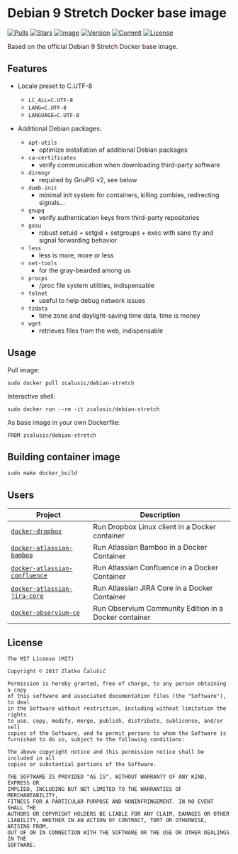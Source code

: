 # Debian 9 Stretch Docker base image

[![Pulls](https://img.shields.io/docker/pulls/zcalusic/debian-stretch.svg)](https://hub.docker.com/r/zcalusic/debian-stretch/)
[![Stars](https://img.shields.io/docker/stars/zcalusic/debian-stretch.svg)](https://hub.docker.com/r/zcalusic/debian-stretch/)
[![Image](https://images.microbadger.com/badges/image/zcalusic/debian-stretch.svg)](https://microbadger.com/images/zcalusic/debian-stretch/)
[![Version](https://images.microbadger.com/badges/version/zcalusic/debian-stretch.svg)](https://microbadger.com/images/zcalusic/debian-stretch/)
[![Commit](https://images.microbadger.com/badges/commit/zcalusic/debian-stretch.svg)](https://microbadger.com/images/zcalusic/debian-stretch/)
[![License](https://images.microbadger.com/badges/license/zcalusic/debian-stretch.svg)](https://microbadger.com/images/zcalusic/debian-stretch/)

Based on the official Debian 9 Stretch Docker base image.

## Features

* Locale preset to C.UTF-8
  * `LC_ALL=C.UTF-8`
  * `LANG=C.UTF-8`
  * `LANGUAGE=C.UTF-8`

* Additional Debian packages:
  * `apt-utils`
    * optimize installation of additional Debian packages
  * `ca-certificates`
    * verify communication when downloading third-party software
  * `dirmngr`
    * required by GnuPG v2, see below
  * `dumb-init`
    * minimal init system for containers, killing zombies, redirecting signals...
  * `gnupg`
    * verify authentication keys from third-party repositories
  * `gosu`
    * robust setuid + setgid + setgroups + exec with sane tty and signal forwarding behavior
  * `less`
    * less is more, more or less
  * `net-tools`
    * for the gray-bearded among us
  * `procps`
    * /proc file system utilities, indispensable
  * `telnet`
    * useful to help debug network issues
  * `tzdata`
    * time zone and daylight-saving time data, time is money
  * `wget`
    * retrieves files from the web, indispensable

## Usage

Pull image:

```
sudo docker pull zcalusic/debian-stretch
```

Interactive shell:

```
sudo docker run --rm -it zcalusic/debian-stretch
```

As base image in your own Dockerfile:

```
FROM zcalusic/debian-stretch
```

## Building container image

```
sudo make docker_build
```

## Users

Project | Description |
--------|-------------|
[`docker-dropbox`](https://github.com/zcalusic/docker-dropbox) | Run Dropbox Linux client in a Docker container |
[`docker-atlassian-bamboo`](https://github.com/zcalusic/docker-atlassian-bamboo) | Run Atlassian Bamboo in a Docker Container |
[`docker-atlassian-confluence`](https://github.com/zcalusic/docker-atlassian-confluence) | Run Atlassian Confluence in a Docker Container |
[`docker-atlassian-jira-core`](https://github.com/zcalusic/docker-atlassian-jira-core) | Run Atlassian JIRA Core in a Docker Container |
[`docker-observium-ce`](https://github.com/zcalusic/docker-observium-ce) | Run Observium Community Edition in a Docker container |

## License

```
The MIT License (MIT)

Copyright © 2017 Zlatko Čalušić

Permission is hereby granted, free of charge, to any person obtaining a copy
of this software and associated documentation files (the "Software"), to deal
in the Software without restriction, including without limitation the rights
to use, copy, modify, merge, publish, distribute, sublicense, and/or sell
copies of the Software, and to permit persons to whom the Software is
furnished to do so, subject to the following conditions:

The above copyright notice and this permission notice shall be included in all
copies or substantial portions of the Software.

THE SOFTWARE IS PROVIDED "AS IS", WITHOUT WARRANTY OF ANY KIND, EXPRESS OR
IMPLIED, INCLUDING BUT NOT LIMITED TO THE WARRANTIES OF MERCHANTABILITY,
FITNESS FOR A PARTICULAR PURPOSE AND NONINFRINGEMENT. IN NO EVENT SHALL THE
AUTHORS OR COPYRIGHT HOLDERS BE LIABLE FOR ANY CLAIM, DAMAGES OR OTHER
LIABILITY, WHETHER IN AN ACTION OF CONTRACT, TORT OR OTHERWISE, ARISING FROM,
OUT OF OR IN CONNECTION WITH THE SOFTWARE OR THE USE OR OTHER DEALINGS IN THE
SOFTWARE.
```
